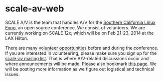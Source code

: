scale-av-web
============

SCALE A/V is the team that handles A/V for the [Southern California Linux Expo](http://socallinuxexpo.org), an open source conference.  We consist of volunteers.  We are currently working on SCALE 12x, which will be on Feb 21-23, 2014 at the LAX Hilton.

There are many [volunteer opportunities](https://github.com/scale-av/scale-av-web/wiki/Volunteer-opportunities) before and during the conference.  If you are interested in volunteering, please make sure you sign up for the [scale-av mailing list](https://lists.linuxfests.org/cgi-bin/mailman/listinfo/scale-av).  That is where A/V-related discussions occur and where announcements will be made.  Please also bookmark [this page](http://scale-av.github.io/scale-av-web/).  We will be posting more information as we figure out logistical and technical issues.
